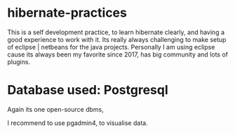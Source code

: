 # hibernate-practices

This is a self development practice, to learn hibernate clearly, and having a good experience to work with it.
Its really always challenging to make setup of eclipse | netbeans for the java projects.
Personally I am using eclipse cause its always been my favorite since 2017, has big community and lots of plugins.

# Database used: Postgresql

Again its one open-source dbms,

I recommend to use pgadmin4, to visualise data.
